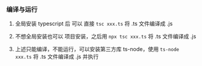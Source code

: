 ### 编译与运行

1. 全局安装 typescript 后 可以 直接 `tsc xxx.ts` 将 .ts 文件编译成 .js 

2. 不想全局安装也可以 项目安装，之后用 `npx tsc xxx.ts` 将 .ts 文件编译成 .js 

3. 上述只能编译，不能运行，可以安装第三方库 ts-node，使用 `ts-node xxx.ts` 将 .ts 文件编译成 .js  并执行
    